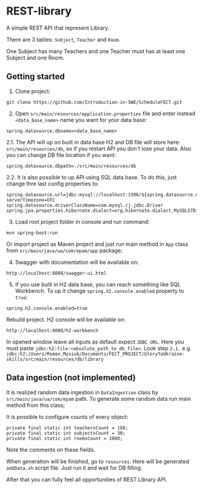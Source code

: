# REST-library
A simple REST API that represent Library.

There are 3 tables: `Subject`, `Teacher` and `Room`.

One Subject has many Teachers and one Teacher must has at least one Subject and one Room.

## Getting started
1. Clone project:
```
git clone https://github.com/Introduction-in-SWE/ScheduleFECT.git
```

2. Open `src/main/resources/application.properties` file and enter instead `<data_base_name>` name you want for your data base:
```
spring.datasource.dbname=<data_base_name>
```
2.1. The API will up on built in data base H2 and DB file will store here: `src/main/resources/db`, so if you restart API you don't lose your data.
Also you can change DB file location if you want:
```
spring.datasource.dbpath=./src/main/resources/db
```
2.2. It is also possible to up API using SQL data base. To do this, just change thre last config properties to:
```
spring.datasource.url=jdbc:mysql://localhost:3306/${spring.datasource.dbname}?serverTimezone=UTC
spring.datasource.driverClassName=com.mysql.cj.jdbc.Driver
spring.jpa.properties.hibernate.dialect=org.hibernate.dialect.MySQL57Dialect
```

3. Load root project folder in console and run command:
```
mvn spring-boot:run
```
Or import project as Maven project and just run main method in `App` class from `src/main/java/ua/com/epam/app` package;

4. Swagger with documentation will be available on:
```
http://localhost:8080/swagger-ui.html
```

5. If you use built in H2 data base, you can reach something like SQL Workbench. To up it change `spring.h2.console.enabled` property to `true`:
```
spring.h2.console.enabled=true
```
Rebuild project. H2 console will be available on:
```
http://localhost:8080/h2-workbench
```
In opened window leave all inputs as default expect `JDBC URL`. Here you must paste `jdbc:h2:file:<absolute_path_to_db_file>`. Look step `2.1.`
e.g. `jdbc:h2:/Users/Roman_Mysiuk/Documents/FECT_PROJECT/GloryToUkraine-skills/src/main/resources/db/library`

## Data ingestion (not implemented)
It is realized random data ingestion in `DataIngestion` class by `src/main/java/ua/com/epam` path. To generate some random data run main method from this class;

It is possible to configure counts of every object:
```
private final static int teachersCount = 150;
private final static int subjectsCount = 30;
private final static int roomsCount = 1000;
```
Note the comments on these fields.

When generation will be finished, go to `resources`. Here will be generated `addData.sh` script file. Just run it and wait for DB filling.

After that you can fully feel all opportunities of REST Library API.
